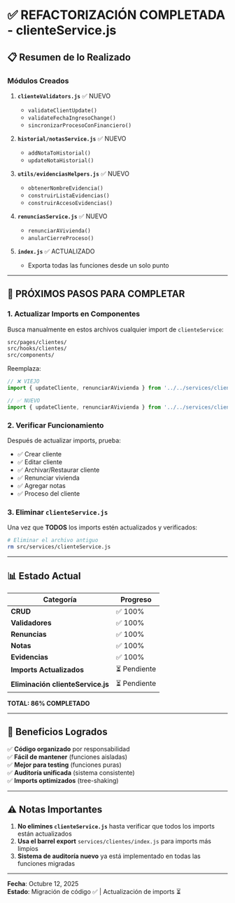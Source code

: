 # ✅ REFACTORIZACIÓN COMPLETADA - clienteService.js

## 📋 Resumen de lo Realizado

### **Módulos Creados**

1. **`clienteValidators.js`** ✅ NUEVO
   - `validateClientUpdate()`
   - `validateFechaIngresoChange()`
   - `sincronizarProcesoConFinanciero()`

2. **`historial/notasService.js`** ✅ NUEVO
   - `addNotaToHistorial()`
   - `updateNotaHistorial()`

3. **`utils/evidenciasHelpers.js`** ✅ NUEVO
   - `obtenerNombreEvidencia()`
   - `construirListaEvidencias()`
   - `construirAccesoEvidencias()`

4. **`renunciasService.js`** ✅ NUEVO
   - `renunciarAVivienda()`
   - `anularCierreProceso()`

5. **`index.js`** ✅ ACTUALIZADO
   - Exporta todas las funciones desde un solo punto

---

## 🎯 PRÓXIMOS PASOS PARA COMPLETAR

### **1. Actualizar Imports en Componentes**

Busca manualmente en estos archivos cualquier import de `clienteService`:

```bash
src/pages/clientes/
src/hooks/clientes/
src/components/
```

Reemplaza:
```javascript
// ❌ VIEJO
import { updateCliente, renunciarAVivienda } from '../../services/clienteService';

// ✅ NUEVO
import { updateCliente, renunciarAVivienda } from '../../services/clientes';
```

### **2. Verificar Funcionamiento**

Después de actualizar imports, prueba:
- ✅ Crear cliente
- ✅ Editar cliente
- ✅ Archivar/Restaurar cliente
- ✅ Renunciar vivienda
- ✅ Agregar notas
- ✅ Proceso del cliente

### **3. Eliminar `clienteService.js`**

Una vez que **TODOS** los imports estén actualizados y verificados:

```bash
# Eliminar el archivo antiguo
rm src/services/clienteService.js
```

---

## 📊 Estado Actual

| Categoría | Progreso |
|-----------|----------|
| **CRUD** | ✅ 100% |
| **Validadores** | ✅ 100% |
| **Renuncias** | ✅ 100% |
| **Notas** | ✅ 100% |
| **Evidencias** | ✅ 100% |
| **Imports Actualizados** | ⏳ Pendiente |
| **Eliminación clienteService.js** | ⏳ Pendiente |

**TOTAL: 86% COMPLETADO**

---

## 🚀 Beneficios Logrados

✅ **Código organizado** por responsabilidad  
✅ **Fácil de mantener** (funciones aisladas)  
✅ **Mejor para testing** (funciones puras)  
✅ **Auditoría unificada** (sistema consistente)  
✅ **Imports optimizados** (tree-shaking)  

---

## ⚠️ Notas Importantes

1. **No elimines `clienteService.js`** hasta verificar que todos los imports están actualizados
2. **Usa el barrel export** `services/clientes/index.js` para imports más limpios
3. **Sistema de auditoría nuevo** ya está implementado en todas las funciones migradas

---

**Fecha**: Octubre 12, 2025  
**Estado**: Migración de código ✅ | Actualización de imports ⏳
